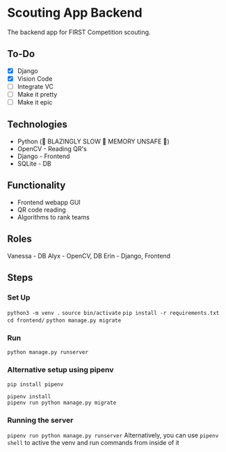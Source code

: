 # Scouting App Backend
The backend app for FIRST Competition scouting.

## To-Do
- [x] Django
- [x] Vision Code
- [ ] Integrate VC
- [ ] Make it pretty
- [ ] Make it epic

## Technologies
- Python (🚀 BLAZINGLY SLOW 🚀 MEMORY UNSAFE 🚀)
- OpenCV - Reading QR's
- Django - Frontend
- SQLite - DB

## Functionality
- Frontend webapp GUI
- QR code reading
- Algorithms to rank teams

## Roles
Vanessa - DB
Alyx - OpenCV, DB
Erin - Django, Frontend

## Steps
### Set Up
`python3 -m venv .`
`source bin/activate`
`pip install -r requirements.txt`
`cd frontend/`
`python manage.py migrate`

### Run
`python manage.py runserver`

### Alternative setup using pipenv
```
pip install pipenv

pipenv install
pipenv run python manage.py migrate
```
### Running the server
`pipenv run python manage.py runserver`
Alternatively, you can use `pipenv shell` to active the venv and run commands from inside of it

